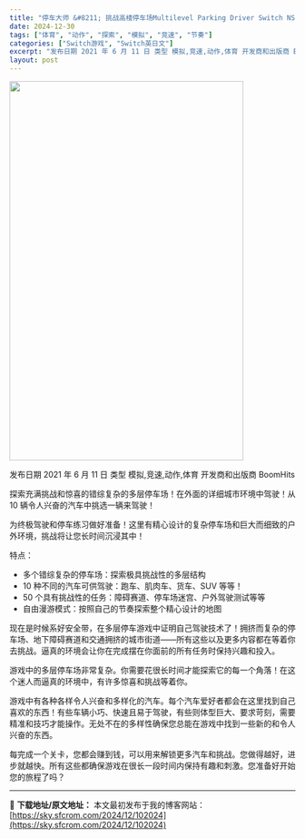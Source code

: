 ```yaml
---
title: "停车大师 &#8211; 挑战高楼停车场Multilevel Parking Driver Switch NSP XCI (v1.0)英文"
date: 2024-12-30
tags: ["体育", "动作", "探索", "模拟", "竞速", "节奏"]
categories: ["Switch游戏", "Switch英日文"]
excerpt: "发布日期 2021 年 6 月 11 日 类型 模拟,竞速,动作,体育 开发商和出版商 BoomHits 探索充满挑战和惊喜的错综复杂的多层停车场！在外面的详细城市环境中驾驶！从 10 辆令人兴奋的汽车中挑选一辆来驾驶！ 为终极驾驶和停车练习做好准备！这里有精心设计的复杂停车场和巨大而细致的户外环境&hellip;"
layout: post
---
```


<img class="aligncenter size-full wp-image-102025" src="https://sky.sfcrom.com/wp-content/uploads/2024/12/2024123006385631.webp" alt="" width="412" height="667" />

发布日期 2021 年 6 月 11 日
类型 模拟,竞速,动作,体育
开发商和出版商 BoomHits

探索充满挑战和惊喜的错综复杂的多层停车场！在外面的详细城市环境中驾驶！从 10 辆令人兴奋的汽车中挑选一辆来驾驶！

为终极驾驶和停车练习做好准备！这里有精心设计的复杂停车场和巨大而细致的户外环境，挑战将让您长时间沉浸其中！

特点：
- 多个错综复杂的停车场：探索极具挑战性的多层结构
- 10 种不同的汽车可供驾驶：跑车、肌肉车、货车、SUV 等等！
- 50 个具有挑战性的任务：障碍赛道、停车场迷宫、户外驾驶测试等等
- 自由漫游模式：按照自己的节奏探索整个精心设计的地图

现在是时候系好安全带，在多层停车游戏中证明自己驾驶技术了！拥挤而复杂的停车场、地下障碍赛道和交通拥挤的城市街道——所有这些以及更多内容都在等着你去挑战。逼真的环境会让你在完成摆在你面前的所有任务时保持兴趣和投入。

游戏中的多层停车场非常复杂。你需要花很长时间才能探索它的每一个角落！在这个迷人而逼真的环境中，有许多惊喜和挑战等着你。

游戏中有各种各样令人兴奋和多样化的汽车。每个汽车爱好者都会在这里找到自己喜欢的东西！有些车辆小巧、快速且易于驾驶，有些则体型巨大、要求苛刻，需要精准和技巧才能操作。无处不在的多样性确保您总能在游戏中找到一些新的和令人兴奋的东西。

每完成一个关卡，您都会赚到钱，可以用来解锁更多汽车和挑战。您做得越好，进步就越快。所有这些都确保游戏在很长一段时间内保持有趣和刺激。您准备好开始您的旅程了吗？

---
📖 **下载地址/原文地址：** 本文最初发布于我的博客网站：[https://sky.sfcrom.com/2024/12/102024](https://sky.sfcrom.com/2024/12/102024)
